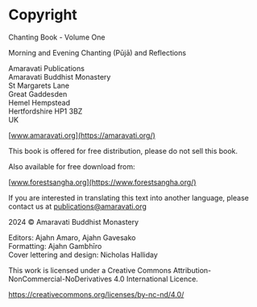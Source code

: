 # Copyright

Chanting Book - Volume One

Morning and Evening Chanting (Pūjā) and Reflections

Amaravati Publications\
Amaravati Buddhist Monastery\
St Margarets Lane\
Great Gaddesden\
Hemel Hempstead\
Hertfordshire HP1 3BZ\
UK

[www.amaravati.org](https://amaravati.org/)

This book is offered for free distribution, please do not sell this book.

Also available for free download from:

[www.forestsangha.org](https://www.forestsangha.org/)

If you are interested in translating this text into another language,
please contact us at publications@amaravati.org

2024 © Amaravati Buddhist Monastery

Editors: Ajahn Amaro, Ajahn Gavesako\
Formatting: Ajahn Gambhīro\
Cover lettering and design: Nicholas Halliday

This work is licensed under a Creative Commons Attribution-NonCommercial-NoDerivatives 4.0 International Licence.

<https://creativecommons.org/licenses/by-nc-nd/4.0/>
